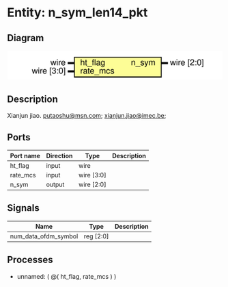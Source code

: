 # Entity: n_sym_len14_pkt

## Diagram

![Diagram](n_sym_len14_pkt.svg "Diagram")
## Description

Xianjun jiao. putaoshu@msn.com; xianjun.jiao@imec.be;
 
## Ports

| Port name | Direction | Type       | Description |
| --------- | --------- | ---------- | ----------- |
| ht_flag   | input     | wire       |             |
| rate_mcs  | input     | wire [3:0] |             |
| n_sym     | output    | wire [2:0] |             |
## Signals

| Name                 | Type      | Description |
| -------------------- | --------- | ----------- |
| num_data_ofdm_symbol | reg [2:0] |             |
## Processes
- unnamed: ( @( ht_flag, rate_mcs ) )
